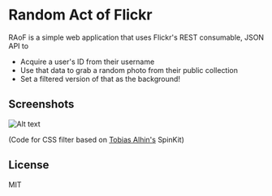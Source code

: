# Random Act of Flickr

RAoF is a simple web application that uses Flickr's REST consumable, JSON API to

  - Acquire a user's ID from their username
  - Use that data to grab a random photo from their public collection
  - Set a filtered version of that as the background!

## Screenshots 

![Alt text](https://raw.githubusercontent.com/ashtonhunter/randomactofflickr/gh-pages/screenshot.png "Screenshot of Landing Page")


(Code for CSS filter based on [Tobias Alhin's](https://github.com/tobiasahlin) SpinKit)

## License
MIT
